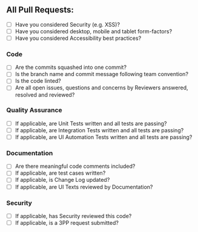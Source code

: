 ## All Pull Requests:
* [ ] Have you considered Security (e.g. XSS)?
* [ ] Have you considered desktop, mobile and tablet form-factors?
* [ ] Have you considered Accessibility best practices?

### Code
* [ ] Are the commits squashed into one commit?
* [ ] Is the branch name and commit message following team convention?
* [ ] Is the code linted?
* [ ] Are all open issues, questions and concerns by Reviewers answered, resolved and reviewed?

### Quality Assurance
* [ ] If applicable, are Unit Tests written and all tests are passing?
* [ ] If applicable, are Integration Tests written and all tests are passing?
* [ ] If applicable, are UI Automation Tests written and all tests are passing?

### Documentation
* [ ] Are there meaningful code comments included?
* [ ] If applicable, are test cases written?
* [ ] If applicable, is Change Log updated?
* [ ] If applicable, are UI Texts reviewed by Documentation?

### Security
* [ ] If applicable, has Security reviewed this code?
* [ ] If applicable, is a 3PP request submitted?
